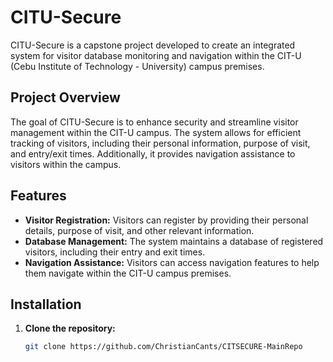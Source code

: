 # CITU-Secure

CITU-Secure is a capstone project developed to create an integrated system for visitor database monitoring and navigation within the CIT-U (Cebu Institute of Technology - University) campus premises.

## Project Overview

The goal of CITU-Secure is to enhance security and streamline visitor management within the CIT-U campus. The system allows for efficient tracking of visitors, including their personal information, purpose of visit, and entry/exit times. Additionally, it provides navigation assistance to visitors within the campus.

## Features

- **Visitor Registration:** Visitors can register by providing their personal details, purpose of visit, and other relevant information.
- **Database Management:** The system maintains a database of registered visitors, including their entry and exit times.
- **Navigation Assistance:** Visitors can access navigation features to help them navigate within the CIT-U campus premises.

## Installation

1. **Clone the repository:**
   ```bash
   git clone https://github.com/ChristianCants/CITSECURE-MainRepo
   ```
